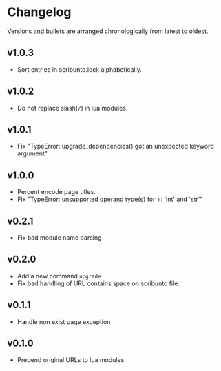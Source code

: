 # Changelog

Versions and bullets are arranged chronologically from latest to oldest.

## v1.0.3

- Sort entries in scribunto.lock alphabetically.

## v1.0.2

- Do not replace slash(`/`) in lua modules.

## v1.0.1

- Fix "TypeError: upgrade_dependencies() got an unexpected keyword argument"

## v1.0.0

- Percent encode page titles.
- Fix "TypeError: unsupported operand type(s) for +: 'int' and 'str'"

## v0.2.1

- Fix bad module name parsing

## v0.2.0

- Add a new command `upgrade`
- Fix bad handling of URL contains space on scribunto file.

## v0.1.1

- Handle non exist page exception

## v0.1.0

- Prepend original URLs to lua modules
